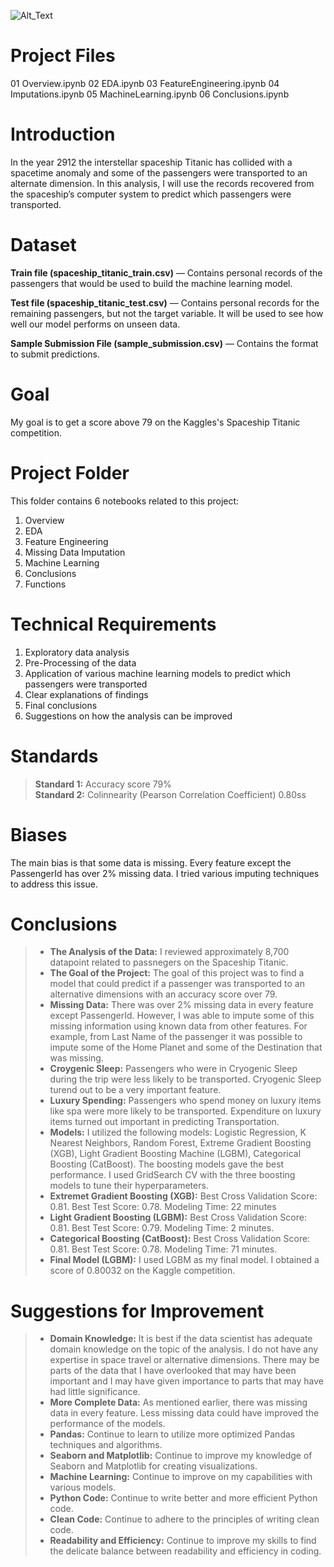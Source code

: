 ![Alt_Text](https://github.com/TuringCollegeSubmissions/knouri-ML.3/blob/main/Images/Titanic.PNG)
# Project Files
01 Overview.ipynb
02 EDA.ipynb
03 FeatureEngineering.ipynb
04 Imputations.ipynb
05 MachineLearning.ipynb
06 Conclusions.ipynb


# Introduction
In the year 2912 the interstellar spaceship Titanic has collided with a spacetime anomaly and some of the passengers were transported to an alternate dimension. In this analysis, I will use the records recovered from the spaceship’s computer system to predict which passengers were transported.

# Dataset
**Train file (spaceship_titanic_train.csv)** — Contains personal records of the passengers that would be used to build the machine learning model.

**Test file (spaceship_titanic_test.csv)** — Contains personal records for the remaining passengers, but not the target variable. It will be used to see how well our model performs on unseen data.

**Sample Submission File (sample_submission.csv)** — Contains the format to submit predictions.


# Goal
My goal is to get a score above 79 on the Kaggles's Spaceship Titanic competition.

# Project Folder
This folder contains 6 notebooks related to this project:
1. Overview
2. EDA
3. Feature Engineering
4. Missing Data Imputation
5. Machine Learning
6. Conclusions
7. Functions


# Technical Requirements
1. Exploratory data analysis
2. Pre-Processing of the data
3. Application of various machine learning models to predict which passengers were transported
4. Clear explanations of findings
5. Final conclusions
6. Suggestions on how the analysis can be improved


# Standards
> **Standard 1:** Accuracy score 79% <BR>
> **Standard 2:** Colinnearity (Pearson Correlation Coefficient) 0.80ss <BR> 

# Biases
The main bias is that some data is missing. Every feature except the PassengerId has over 2% missing data. I tried various imputing techniques to address this issue.

# Conclusions
>* **The Analysis of the Data:** I reviewed approximately 8,700 datapoint related to passnegers on the Spaceship Titanic. <br> 
>* **The Goal of the Project:** The goal of this project was to find a model that could predict if a passenger was transported to an alternative dimensions with an accuracy score over 79.<br>
>* **Missing Data:** There was over 2% missing data in every feature except PassengerId. However, I was able to impute some of this missing information using known data from other features. For example, from Last Name of the passenger it was possible to impute some of the Home Planet and some of the Destination that was missing.  <br>
>* **Croygenic Sleep:** Passengers who were in Cryogenic Sleep during the trip were less likely to be transported. Cryogenic Sleep turend out to be a very important feature. <br>
>* **Luxury Spending:** Passengers who spend money on luxury items like spa were more likely to be transported. Expenditure on luxury items turned out important in predicting Transportation.<br>
>* **Models:** I utilized the following models: Logistic Regression, K Nearest Neighbors, Random Forest, Extreme Gradient Boosting (XGB), Light Gradient Boosting Machine (LGBM), Categorical Boosting (CatBoost). The boosting models gave the best performance. I used GridSearch CV with the three boosting models to tune their hyperparameters. <br>
>* **Extremet Gradient Boosting (XGB):** Best Cross Validation Score: 0.81. Best Test Score: 0.78. Modeling Time: 22 minutes   <br>
>* **Light Gradient Boosting (LGBM):** Best Cross Validation Score: 0.81. Best Test Score: 0.79. Modeling Time: 2 minutes.  <br>
>* **Categorical Boosting (CatBoost):** Best Cross Validation Score: 0.81. Best Test Score: 0.78. Modeling Time: 71 minutes.<br>
>* **Final Model (LGBM):** I used LGBM as my final model. I obtained a score of 0.80032 on the Kaggle competition.<br>

# Suggestions for Improvement
>* **Domain Knowledge:** It is best if the data scientist has adequate domain knowledge on the topic of the analysis. I do not have any expertise in space travel or alternative dimensions. There may be parts of the data that I have overlooked that may have been important and I may have given importance to parts that may have had little significance. <br>
>* **More Complete Data:** As mentioned earlier, there was missing data in every feature. Less missing data could have improved the performance of the models.<br>  
>* **Pandas:** Continue to learn to utilize more optimized Pandas techniques and algorithms.<br>
>* **Seaborn and Matplotlib:** Continue to improve my knowledge of Seaborn and Matplotlib for creating visualizations. <br>
>* **Machine Learning:** Continue to improve on my capabilities with various models. <br>
>* **Python Code:** Continue to write better and more efficient Python code. <br>
>* **Clean Code:** Continue to adhere to the principles of writing clean code. <br>
>* **Readability and Efficiency:** Continue to improve my skills to find the delicate balance between readability and efficiency in coding.<br>